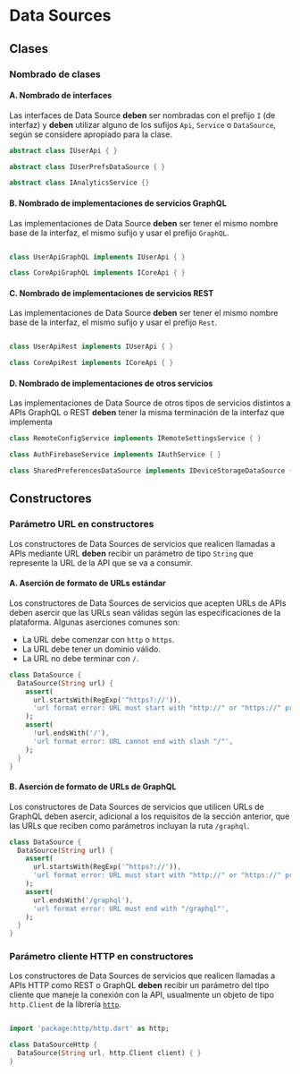 # Data Sources

## Clases

### Nombrado de clases

#### A. Nombrado de interfaces

Las interfaces de Data Source **deben** ser nombradas con el prefijo `I` (de interfaz) y **deben** utilizar alguno de los sufijos `Api`, `Service` o `DataSource`, según se considere apropiado para la clase.

```dart
abstract class IUserApi { }

abstract class IUserPrefsDataSource { }

abstract class IAnalyticsService {}

```

#### B. Nombrado de implementaciones de servicios GraphQL

Las implementaciones de Data Source **deben** ser tener el mismo nombre base de la interfaz, el mismo sufijo y usar el prefijo `GraphQL`. 

```dart

class UserApiGraphQL implements IUserApi { }

class CoreApiGraphQL implements ICoreApi { }

```

#### C. Nombrado de implementaciones de servicios REST

Las implementaciones de Data Source **deben** ser tener el mismo nombre base de la interfaz, el mismo sufijo y usar el prefijo `Rest`. 

```dart

class UserApiRest implements IUserApi { }

class CoreApiRest implements ICoreApi { }

```

#### D. Nombrado de implementaciones de otros servicios

Las implementaciones de Data Source de otros tipos de servicios distintos a APIs GraphQL o REST  **deben** tener la misma terminación de la interfaz que implementa

```dart
class RemoteConfigService implements IRemoteSettingsService { }

class AuthFirebaseService implements IAuthService { }

class SharedPreferencesDataSource implements IDeviceStorageDataSource { }

```

## Constructores

### Parámetro URL en constructores

Los constructores de Data Sources de servicios que realicen llamadas a APIs mediante URL **deben** recibir un parámetro de tipo `String` que represente la URL de la API que se va a consumir.

#### A. Aserción de formato de URLs estándar

Los constructores de Data Sources de servicios que acepten URLs de APIs deben asercir que las URLs  sean válidas según las especificaciones de la plataforma. Algunas aserciones comunes son:

- La URL debe comenzar con `http` o `https`.
- La URL debe tener un dominio válido.
- La URL no debe terminar con `/`.

```dart
class DataSource {
  DataSource(String url) {
    assert(
      url.startsWith(RegExp('^https?://')),
      'url format error: URL must start with "http://" or "https://" protocol',
    );
    assert(
      !url.endsWith('/'),
      'url format error: URL cannot end with slash "/"',
    );
  }
}
```

#### B. Aserción de formato de URLs de GraphQL

Los constructores de Data Sources de servicios que utilicen URLs de GraphQL deben asercir, adicional a los requisitos de la sección anterior, que las URLs que reciben como parámetros incluyan la ruta `/graphql`.

```dart
class DataSource {
  DataSource(String url) {
    assert(
      url.startsWith(RegExp('^https?://')),
      'url format error: URL must start with "http://" or "https://" protocol',
    );
    assert(
      url.endsWith('/graphql'),
      'url format error: URL must end with "/graphql"',
    );
  }
}
```

### Parámetro cliente HTTP en constructores

Los constructores de Data Sources de servicios que realicen llamadas a APIs HTTP como REST o GraphQL **deben** recibir un parámetro del tipo cliente que maneje la conexión con la API, usualmente un objeto de tipo `http.Client` de la librería [`http`](https://pub.dev/packages/http).

```dart

import 'package:http/http.dart' as http;

class DataSourceHttp {
  DataSource(String url, http.Client client) { }
}

```
<!-- TODO: Terminar este artículo. Es necesario definir una regla general para la definición de argumentos en constructores de clases en Dart.
#### 1.1.2.3. Definición de argumentos en constructores

Los constructores de Data Sources **deben** cumplir los lineamientos de definición de parámetros de constructores de clases en Dart,  
-->

<!-- 

### 1.1.3. Atributos

#### 1.1.3.1. 


### 1.1.4. Métodos

#### 1.1.4.1.  

-->
